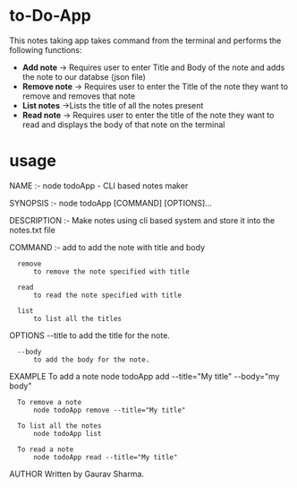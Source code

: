 # to-Do-App
This notes taking app takes command from the terminal and performs the following functions:

- **Add note** ->  Requires user to enter Title and Body of the note and adds the note to our databse (json file)
- **Remove note** -> Requires user to enter the Title of the note they want to remove and removes that note
- **List notes** ->Lists the title of all the notes present
- **Read note** -> Requires user to enter the title of the note they want to read and displays the body of that note on the terminal

# usage
NAME :- 
      node todoApp - CLI based notes maker
      
SYNOPSIS :- 
      node todoApp  [COMMAND] [OPTIONS]...

DESCRIPTION :- 
      Make notes using cli based system and store it into the notes.txt file

COMMAND :- 
      add
          to add the note with title and body
      
      remove
          to remove the note specified with title
      
      read
          to read the note specified with title
      
      list
          to list all the titles 

OPTIONS
      --title
          to add the title for the note.

      --body
          to add the body for the note.

EXAMPLE
      To add a note
          node todoApp add --title="My title" --body="my body"

      To remove a note
          node todoApp remove --title="My title"
      
      To list all the notes
          node todoApp list
      
      To read a note
          node todoApp read --title="My title"

AUTHOR
       Written by Gaurav Sharma.
